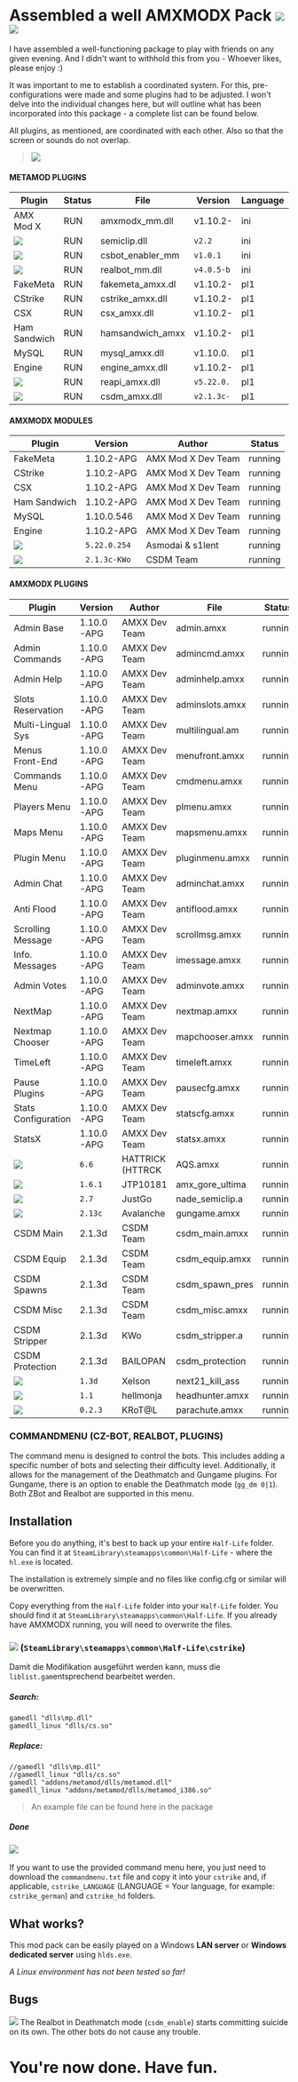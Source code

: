 
# Assembled a well AMXMODX Pack ![](https://img.shields.io/static/v1?label=&message=CSTRIKE+1.6&color=red) ![](https://img.shields.io/static/v1?label=&message=Lan/Server&color=white)

I have assembled a well-functioning package to play with friends on any given evening. And I didn't want to withhold this from you - Whoever likes, please enjoy :)

It was important to me to establish a coordinated system. For this, pre-configurations were made and some plugins had to be adjusted. I won't delve into the individual changes here, but will outline what has been incorporated into this package - a complete list can be found below. 

All plugins, as mentioned, are coordinated with each other. Also so that the screen or sounds do not overlap.

> ![](https://img.shields.io/static/v1?label=&message=ADDED+PLUGINS&color=green)

#### METAMOD PLUGINS
| Plugin           | Status | File              | Version   | Language | Start | Chlvl | Never |
|------------------|--------|-------------------|-----------|----------|-------|-------|-------|
| AMX Mod X        | RUN    | amxmodx_mm.dll    | v1.10.2-  | ini      | Start | ANY   |       |
| ![](https://img.shields.io/static/v1?label=&message=Semiclip&color=green)         | RUN    | semiclip.dll      | `v2.2`      | ini      | ANY   | ANY   |       |
| ![](https://img.shields.io/static/v1?label=&message=CS+Bot+Enabler&color=green)   | RUN    | csbot_enabler_mm  | `v1.0.1`    | ini      | ANY   | ANY   |       |
| ![](https://img.shields.io/static/v1?label=&message=RealBot&color=green)          | RUN    | realbot_mm.dll    | `v4.0.5-b`  | ini      | Chlvl | ANY   |       |
| FakeMeta         | RUN    | fakemeta_amxx.dl  | v1.10.2-  | pl1      | ANY   | ANY   |       |
| CStrike          | RUN    | cstrike_amxx.dll  | v1.10.2-  | pl1      | ANY   | ANY   |       |
| CSX              | RUN    | csx_amxx.dll      | v1.10.2-  | pl1      | ANY   | ANY   |       |
| Ham Sandwich     | RUN    | hamsandwich_amxx  | v1.10.2-  | pl1      | ANY   | ANY   |       |
| MySQL            | RUN    | mysql_amxx.dll    | v1.10.0.  | pl1      | ANY   | ANY   |       |
| Engine           | RUN    | engine_amxx.dll   | v1.10.2-  | pl1      | ANY   | ANY   |       |
| ![](https://img.shields.io/static/v1?label=&message=ReAPI&color=green)            | RUN    | reapi_amxx.dll    | `v5.22.0.`  | pl1      | ANY   |       | Never |
| ![](https://img.shields.io/static/v1?label=&message=CSDM2&color=green)            | RUN    | csdm_amxx.dll     | `v2.1.3c-`  | pl1      | ANY   | ANY   |       |

#### AMXMODX MODULES
| Plugin          | Version     | Author                | Status   |
|-----------------|-------------|-----------------------|----------|
| FakeMeta        | 1.10.2-APG  | AMX Mod X Dev Team    | running  |
| CStrike         | 1.10.2-APG  | AMX Mod X Dev Team    | running  |
| CSX             | 1.10.2-APG  | AMX Mod X Dev Team    | running  |
| Ham Sandwich    | 1.10.2-APG  | AMX Mod X Dev Team    | running  |
| MySQL           | 1.10.0.546  | AMX Mod X Dev Team    | running  |
| Engine          | 1.10.2-APG  | AMX Mod X Dev Team    | running  |
| ![](https://img.shields.io/static/v1?label=&message=ReAPI&color=green)           | `5.22.0.254`  | Asmodai & s1lent      | running  |
| ![](https://img.shields.io/static/v1?label=&message=CSDM2&color=green)           | `2.1.3c-KWo`  | CSDM Team             | running  |

#### AMXMODX PLUGINS
| Plugin              | Version    | Author           | File             | Status   |
|---------------------|------------|------------------|------------------|----------|
| Admin Base          | 1.10.0-APG | AMXX Dev Team    | admin.amxx       | running  |
| Admin Commands      | 1.10.0-APG | AMXX Dev Team    | admincmd.amxx    | running  |
| Admin Help          | 1.10.0-APG | AMXX Dev Team    | adminhelp.amxx   | running  |
| Slots Reservation   | 1.10.0-APG | AMXX Dev Team    | adminslots.amxx  | running  |
| Multi-Lingual Sys   | 1.10.0-APG | AMXX Dev Team    | multilingual.am  | running  |
| Menus Front-End     | 1.10.0-APG | AMXX Dev Team    | menufront.amxx   | running  |
| Commands Menu       | 1.10.0-APG | AMXX Dev Team    | cmdmenu.amxx     | running  |
| Players Menu        | 1.10.0-APG | AMXX Dev Team    | plmenu.amxx      | running  |
| Maps Menu           | 1.10.0-APG | AMXX Dev Team    | mapsmenu.amxx    | running  |
| Plugin Menu         | 1.10.0-APG | AMXX Dev Team    | pluginmenu.amxx  | running  |
| Admin Chat          | 1.10.0-APG | AMXX Dev Team    | adminchat.amxx   | running  |
| Anti Flood          | 1.10.0-APG | AMXX Dev Team    | antiflood.amxx   | running  |
| Scrolling Message   | 1.10.0-APG | AMXX Dev Team    | scrollmsg.amxx   | running  |
| Info. Messages      | 1.10.0-APG | AMXX Dev Team    | imessage.amxx    | running  |
| Admin Votes         | 1.10.0-APG | AMXX Dev Team    | adminvote.amxx   | running  |
| NextMap             | 1.10.0-APG | AMXX Dev Team    | nextmap.amxx     | running  |
| Nextmap Chooser     | 1.10.0-APG | AMXX Dev Team    | mapchooser.amxx  | running  |
| TimeLeft            | 1.10.0-APG | AMXX Dev Team    | timeleft.amxx    | running  |
| Pause Plugins       | 1.10.0-APG | AMXX Dev Team    | pausecfg.amxx    | running  |
| Stats Configuration | 1.10.0-APG | AMXX Dev Team    | statscfg.amxx    | running  |
| StatsX              | 1.10.0-APG | AMXX Dev Team    | statsx.amxx      | running  |
| ![](https://img.shields.io/static/v1?label=&message=ADV.+QUAKE+SOUNDS&color=green)   | `6.6`        | HATTRICK (HTTRCK | AQS.amxx         | running  |
| ![](https://img.shields.io/static/v1?label=&message=Ultimate+Gore&color=green)       | `1.6.1`      | JTP10181         | amx_gore_ultima  | running  |
| ![](https://img.shields.io/static/v1?label=&message=Nade+Semiclip&color=green)       | `2.7`        | JustGo           | nade_semiclip.a  | running  |
| ![](https://img.shields.io/static/v1?label=&message=GunGame+AMXX&color=green)        | `2.13c`      | Avalanche        | gungame.amxx     | running  |
| CSDM Main           | 2.1.3d     | CSDM Team        | csdm_main.amxx   | running  |
| CSDM Equip          | 2.1.3d     | CSDM Team        | csdm_equip.amxx  | running  |
| CSDM Spawns         | 2.1.3d     | CSDM Team        | csdm_spawn_pres  | running  |
| CSDM Misc           | 2.1.3d     | CSDM Team        | csdm_misc.amxx   | running  |
| CSDM Stripper       | 2.1.3d     | KWo              | csdm_stripper.a  | running  |
| CSDM Protection     | 2.1.3d     | BAILOPAN         | csdm_protection  | running  |
| ![](https://img.shields.io/static/v1?label=&message=Advanced+Kill+Assist&color=green)   | `1.3d`       | Xelson           | next21_kill_ass  | running  |
| ![](https://img.shields.io/static/v1?label=&message=Headhunter&color=green) | `1.1` | hellmonja | headhunter.amxx | running |
| ![](https://img.shields.io/static/v1?label=&message=AMXX+Parachute&color=green)      | `0.2.3`      | KRoT@L           | parachute.amxx   | running  |

### COMMANDMENU (CZ-BOT, REALBOT, PLUGINS)
The command menu is designed to control the bots. This includes adding a specific number of bots and selecting their difficulty level. Additionally, it allows for the management of the Deathmatch and Gungame plugins. For Gungame, there is an option to enable the Deathmatch mode (`gg_dm 0|1`). Both ZBot and Realbot are supported in this menu.

## Installation

Before you do anything, it's best to back up your entire `Half-Life` folder. You can find it at `SteamLibrary\steamapps\common\Half-Life` - where the `hl.exe` is located.

The installation is extremely simple and no files like config.cfg or similar will be overwritten.

Copy everything from the `Half-Life` folder into your `Half-Life` folder. You should find it at `SteamLibrary\steamapps\common\Half-Life`. If you already have AMXMODX running, you will need to overwrite the files.

### ![](https://img.shields.io/static/v1?label=&message=>+liblist.gam&color=blue) (`SteamLibrary\steamapps\common\Half-Life\cstrike`)
Damit die Modifikation ausgeführt werden kann, muss die `liblist.gam`entsprechend bearbeitet werden.

##### Search:
```
gamedll "dlls\mp.dll"
gamedll_linux "dlls/cs.so"
```
##### Replace:
```
//gamedll "dlls\mp.dll"
//gamedll_linux "dlls/cs.so"
gamedll "addons/metamod/dlls/metamod.dll" 
gamedll_linux "addons/metamod/dlls/metamod_i386.so" 
```
> An example file can be found here in the package
##### Done

### ![](https://img.shields.io/static/v1?label=&message=>+commandmenu.txt&color=blue)
If you want to use the provided command menu here, you just need to download the `commandmenu.txt` file and copy it into your `cstrike` and, if applicable, `cstrike_LANGUAGE` (LANGUAGE = Your language, for example: `cstrike_german`) and `cstrike_hd` folders.

## What works?
This mod pack can be easily played on a Windows **LAN server** or **Windows dedicated server** using `hlds.exe`.

_A Linux environment has not been tested so far!_

## Bugs
![](https://img.shields.io/static/v1?label=&message=>+Realbot&color=red) The Realbot in Deathmatch mode (`csdm_enable`) starts committing suicide on its own. The other bots do not cause any trouble.

# You're now done. Have fun.
